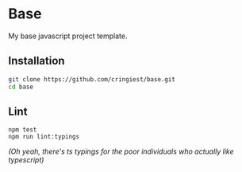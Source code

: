 # Base

My base javascript project template.

## Installation

```bash
git clone https://github.com/cringiest/base.git
cd base
```

## Lint

```
npm test
npm run lint:typings
```

*(Oh yeah, there's ts typings for the poor individuals who actually like typescript)*
